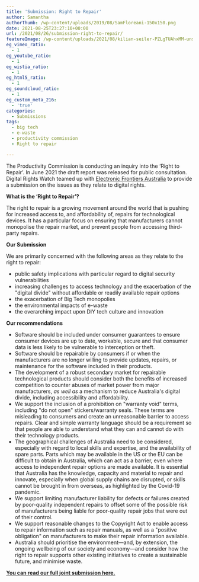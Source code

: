 ```yaml
---
title: 'Submission: Right to Repair'
author: Samantha
authorThumb: /wp-content/uploads/2019/08/SamFloreani-150x150.png
date: 2021-08-25T23:27:10+00:00
url: /2021/08/26/submission-right-to-repair/
featureImage: /wp-content/uploads/2021/08/kilian-seiler-PZLgTUAhxMM-unsplash.jpg
eg_vimeo_ratio:
  - 1
eg_youtube_ratio:
  - 1
eg_wistia_ratio:
  - 1
eg_html5_ratio:
  - 1
eg_soundcloud_ratio:
  - 1
eg_custom_meta_216:
  - 'true'
categories:
  - Submissions
tags:
  - big tech
  - e-waste
  - productivity commission
  - Right to repair

---
```

The Productivity Commission is conducting an inquiry into the &#8216;Right to Repair&#8217;. In June 2021 the draft report was released for public consultation. Digital Rights Watch teamed up with [Electronic Frontiers Australia][1] to provide a submission on the issues as they relate to digital rights.

**What is the &#8216;Right to Repair&#8217;?**

The right to repair is a growing movement around the world that is pushing for increased access to, and affordability of, repairs for technological devices. It has a particular focus on ensuring that manufacturers cannot monopolise the repair market, and prevent people from accessing third-party repairs.

**Our Submission**

We are primarily concerned with the following areas as they relate to the right to repair:

  * public safety implications with particular regard to digital security vulnerabilities
  * increasing challenges to access technology and the exacerbation of the "digital divide" without affordable or readily available repair options
  * the exacerbation of Big Tech monopolies
  * the environmental impacts of e-waste
  * the overarching impact upon DIY tech culture and innovation

**Our recommendations**

  * Software should be included under consumer guarantees to ensure consumer devices are up to date, workable, secure and that consumer data is less likely to be vulnerable to interception or theft.
  * Software should be repairable by consumers if or when the manufacturers are no longer willing to provide updates, repairs, or maintenance for the software included in their products.
  * The development of a robust secondary market for repairable technological products should consider both the benefits of increased competition to counter abuses of market power from major manufacturers, _as well as_ a mechanism to reduce Australia's digital divide, including accessibility and affordability.
  * We support the inclusion of a prohibition on "warranty void" terms, including "do not open" stickers/warranty seals. These terms are misleading to consumers and create an unreasonable barrier to access repairs. Clear and simple warranty language should be a requirement so that people are able to understand what they can and cannot do with their technology products.
  * The geographical challenges of Australia need to be considered, especially with regard to local skills and expertise, and the availability of spare parts. Parts which may be available in the US or the EU can be difficult to obtain in Australia, which can act as a barrier, even where access to independent repair options are made available. It is essential that Australia has the knowledge, capacity and material to repair and innovate, especially when global supply chains are disrupted, or skills cannot be brought in from overseas, as highlighted by the Covid-19 pandemic.
  * We support limiting manufacturer liability for defects or failures created by poor-quality independent repairs to offset some of the possible risk of manufacturers being liable for poor-quality repair jobs that were out of their control.
  * We support reasonable changes to the Copyright Act to enable access to repair information such as repair manuals, as well as a "positive obligation" on manufacturers to make their repair information available.
  * Australia should prioritise the environment—and, by extension, the ongoing wellbeing of our society and economy—and consider how the right to repair supports other existing initiatives to create a sustainable future, and minimise waste.

**[<span style="text-decoration: underline;">You can read our full joint submission here.</span>][2]**

 [1]: https://www.efa.org.au/
 [2]: /wp-content/uploads/2021/08/DRW_EFA_Submisssion_ProductivityCommission_RightToRepair_August2021.pdf
